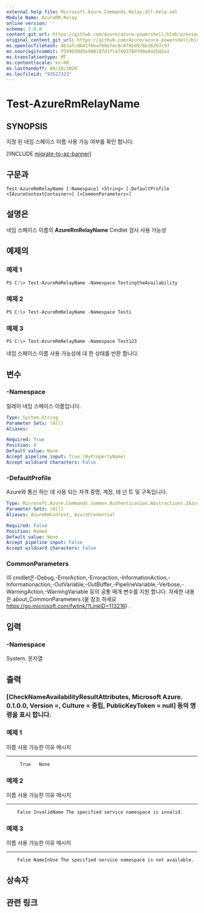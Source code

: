 ```yaml
---
external help file: Microsoft.Azure.Commands.Relay.dll-Help.xml
Module Name: AzureRM.Relay
online version: ''
schema: 2.0.0
content_git_url: https://github.com/Azure/azure-powershell/blob/preview/src/ResourceManager/Relay/Commands.Relay/help/Test-AzureRmRelayName.md
original_content_git_url: https://github.com/Azure/azure-powershell/blob/preview/src/ResourceManager/Relay/Commands.Relay/help/Test-AzureRmRelayName.md
ms.openlocfilehash: 4b3afc0b41f6eaf68e7ec0c4f8ed976b36267c97
ms.sourcegitcommit: f599b50d5e980197d1fca769378df90a842b42a1
ms.translationtype: MT
ms.contentlocale: ko-KR
ms.lasthandoff: 08/20/2020
ms.locfileid: "93527323"
---
```

# Test-AzureRmRelayName

## SYNOPSIS
지정 된 네임 스페이스 이름 사용 가능 여부를 확인 합니다.

[!INCLUDE [migrate-to-az-banner](../../includes/migrate-to-az-banner.md)]

## 구문과

```
Test-AzureRmRelayName [-Namespace] <String> [-DefaultProfile <IAzureContextContainer>] [<CommonParameters>]
```

## 설명은
네임 스페이스 이름의 **AzureRmRelayName** Cmdlet 검사 사용 가능성

## 예제의

### 예제 1
```
PS C:\> Test-AzureRmRelayName -Namespace TestingtheAvailability
```

### 예제 2
```
PS C:\> Test-AzureRmRelayName -Namespace Testi
```

### 예제 3
```
PS C:\> Test-AzureRmRelayName -Namespace Test123
```

네임 스페이스 이름 사용 가능성에 대 한 상태를 반환 합니다.

## 변수

### -Namespace
릴레이 네임 스페이스 이름입니다.

```yaml
Type: System.String
Parameter Sets: (All)
Aliases: 

Required: True
Position: 0
Default value: None
Accept pipeline input: True (ByPropertyName)
Accept wildcard characters: False
```

### -DefaultProfile
Azure와 통신 하는 데 사용 되는 자격 증명, 계정, 테 넌 트 및 구독입니다.

```yaml
Type: Microsoft.Azure.Commands.Common.Authentication.Abstractions.IAzureContextContainer
Parameter Sets: (All)
Aliases: AzureRmContext, AzureCredential

Required: False
Position: Named
Default value: None
Accept pipeline input: False
Accept wildcard characters: False
```

### CommonParameters
이 cmdlet은-Debug,-ErrorAction,-Erroraction,-InformationAction,-Informationaction,-OutVariable,-OutBuffer,-PipelineVariable,-Verbose,-WarningAction,-WarningVariable 등의 공통 매개 변수를 지원 합니다. 자세한 내용은 about_CommonParameters (을 참조 하세요 https://go.microsoft.com/fwlink/?LinkID=113216) .

## 입력

### -Namespace
 System. 문자열

## 출력

### [CheckNameAvailabilityResultAttributes, Microsoft Azure. 0.1.0.0, Version =, Culture = 중립, PublicKeyToken = null] 등의 명령을 표시 합니다.

### 예제 1
이름 사용 가능한 이유 메시지
------------- ------ -------
         True   None

### 예제 2
이름 사용 가능한 이유 메시지
-------------      ------ -------
        False InvalidName The specified service namespace is invalid.

### 예제 3
이름 사용 가능한 이유 메시지
-------------    ------ -------
        False NameInUse The specified service namespace is not available.

## 상속자

## 관련 링크

